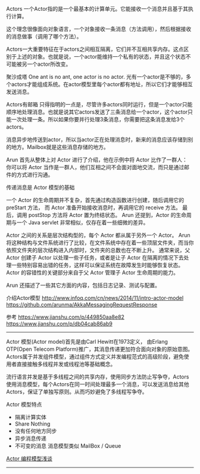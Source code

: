 Actors
一个Actor指的是一个最基本的计算单元。它能接收一个消息并且基于其执行计算。

这个理念很像面向对象语言，一个对象接收一条消息（方法调用），然后根据接收的消息做事（调用了哪个方法）。

Actors一大重要特征在于actors之间相互隔离，它们并不互相共享内存。这点区别于上述的对象。也就是说，一个actor能维持一个私有的状态，并且这个状态不可能被另一个actor所改变。


聚沙成塔
One ant is no ant, one actor is no actor.
光有一个actor是不够的，多个actors才能组成系统。在actor模型里每个actor都有地址，所以它们才能够相互发送消息。


Actors有邮箱
只得指明的一点是，尽管许多actors同时运行，但是一个actor只能顺序地处理消息。也就是说其它actors发送了三条消息给一个actor，这个actor只能一次处理一条。所以如果你要并行处理3条消息，你需要把这条消息发给3个actors。

消息异步地传送到actor，所以当actor正在处理消息时，新来的消息应该存储到别的地方。Mailbox就是这些消息存储的地方。






Arun 首先从整体上对 Actor 进行了介绍，他在示例中将 Actor 比作了一群人：
你可以将 Actor 当作是一群人，他们互相之间不会面对面地交流，而只是通过邮件的方式进行沟通。

传递消息是 Actor 模型的基础

一个 Actor 的生命周期并不复杂，首先通过构造函数进行创建，随后调用它的 preStart 方法，
而 Actor 准备开始接收消息时，再调用它的 receive 方法。
最后，调用 postStop 方法将 Actor 置为终结状态。
Arun 还提到，Actor 的生命周期与一个 Java servlet 非常相似，仅存在着一些细微的差异。

Actor 之间的关系是层次结构型的，每个 Actor 都从属于另外一个 Actor。
Arun 将这种结构与文件系统进行了比较，在文件系统中存在着一些顶层文件夹，而当你依照文件夹的层次结构进入内部时，文件夹的总数也在不断上升。
通常来说，父 Actor 创建子 Actor 以处理一些子任务，或者是让子 Actor 在隔离的情况下去处理一些特别容易出错的任务，这样可以保证系统在故障发生时能够恢复状态。
Actor 的容错性的关键部分来自于父 Actor 管理子 Actor 生命周期的能力。

Arun 还描述了一些其它方面的内容，包括日志记录、测试与配置。



介绍Actor模型
http://www.infoq.com/cn/news/2014/11/intro-actor-model
https://github.com/arunma/AkkaMessagingRequestResponse



参考
https://www.jianshu.com/p/449850aa8e82
https://www.jianshu.com/p/db04cab86ab9



---------------------------------------------------------------------------------------------------------------------

Actor 模型(Actor model)首先是由Carl Hewitt在1973定义， 由Erlang OTP(Open Telecom Platform)推广，其消息传递更加符合面向对象的原始意图。Actors属于并发组件模型，通过组件方式定义并发编程范式的高级阶段，避免使用者直接接触多线程并发或线程池等基础概念。

流行语言并发是基于多线程之间的共享内存，使用同步方法防止写争夺，Actors使用消息模型，每个Actors在同一时间处理最多一个消息，可以发送消息给其他Actors，保证了单独写原则。从而巧妙避免了多线程写争夺。


Actor 模型特点
- 隔离计算实体
- Share Nothing
- 没有任何地方同步
- 异步消息传递
- 不可变的消息 消息模型类似 MailBox / Queue



[Actor 编程模型浅谈](https://jiangew.me/actor-model/)



---------------------------------------------------------------------------------------------------------------------







